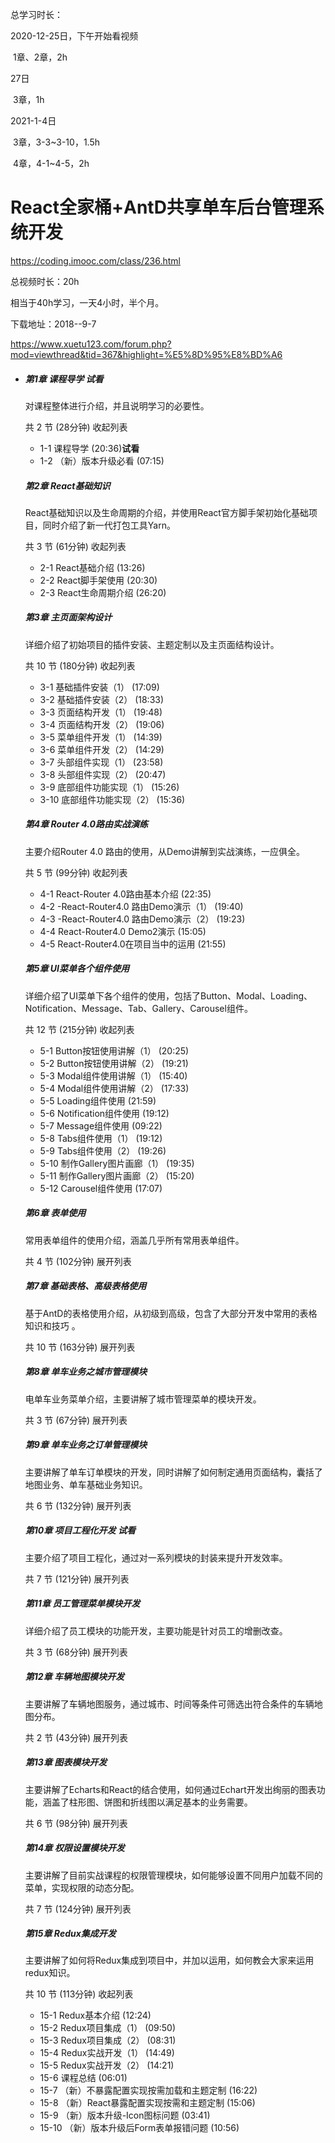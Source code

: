 总学习时长：

2020-12-25日，下午开始看视频

​		1章、2章，2h

27日

​	3章，1h 

2021-1-4日

​	3章，3-3~3-10，1.5h

​	4章，4-1~4-5，2h











# React全家桶+AntD共享单车后台管理系统开发

https://coding.imooc.com/class/236.html

总视频时长：20h 

相当于40h学习，一天4小时，半个月。



下载地址：2018--9-7

https://www.xuetu123.com/forum.php?mod=viewthread&tid=367&highlight=%E5%8D%95%E8%BD%A6 



- ##### 第1章 课程导学 **试看**

  对课程整体进行介绍，并且说明学习的必要性。

  共 2 节 (28分钟) 收起列表

  -  1-1 课程导学 (20:36)**试看**
  -  1-2 （新）版本升级必看 (07:15)

  

  ##### 第2章 React基础知识

  React基础知识以及生命周期的介绍，并使用React官方脚手架初始化基础项目，同时介绍了新一代打包工具Yarn。

  共 3 节 (61分钟) 收起列表

  -  2-1 React基础介绍 (13:26)
  -  2-2 React脚手架使用 (20:30)
  -  2-3 React生命周期介绍 (26:20)

  

  ##### 第3章 主页面架构设计

  详细介绍了初始项目的插件安装、主题定制以及主页面结构设计。

  共 10 节 (180分钟) 收起列表

  -  3-1 基础插件安装（1） (17:09)
  -  3-2 基础插件安装（2） (18:33)
  -  3-3 页面结构开发（1） (19:48)
  -  3-4 页面结构开发（2） (19:06)
  -  3-5 菜单组件开发（1） (14:39)
  -  3-6 菜单组件开发（2） (14:29)
  -  3-7 头部组件实现（1） (23:58)
  -  3-8 头部组件实现（2） (20:47)
  -  3-9 底部组件功能实现（1） (15:26)
  -  3-10 底部组件功能实现（2） (15:36)

  

  ##### 第4章 Router 4.0路由实战演练

  主要介绍Router 4.0 路由的使用，从Demo讲解到实战演练，一应俱全。

  共 5 节 (99分钟) 收起列表

  -  4-1 React-Router 4.0路由基本介绍 (22:35)
  -  4-2 -React-Router4.0 路由Demo演示（1） (19:40)
  -  4-3 -React-Router4.0 路由Demo演示（2） (19:23)
  -  4-4 React-Router4.0 Demo2演示 (15:05)
  -  4-5 React-Router4.0在项目当中的运用 (21:55)

  

  ##### 第5章 UI菜单各个组件使用

  详细介绍了UI菜单下各个组件的使用，包括了Button、Modal、Loading、Notification、Message、Tab、Gallery、Carousel组件。

  共 12 节 (215分钟) 收起列表

  -  5-1 Button按钮使用讲解（1） (20:25)
  -  5-2 Button按钮使用讲解（2） (19:21)
  -  5-3 Modal组件使用讲解（1） (15:40)
  -  5-4 Modal组件使用讲解（2） (17:33)
  -  5-5 Loading组件使用 (21:59)
  -  5-6 Notification组件使用 (19:12)
  -  5-7 Message组件使用 (09:22)
  -  5-8 Tabs组件使用（1） (19:12)
  -  5-9 Tabs组件使用（2） (19:26)
  -  5-10 制作Gallery图片画廊（1） (19:35)
  -  5-11 制作Gallery图片画廊（2） (15:20)
  -  5-12 Carousel组件使用 (17:07)

  

  ##### 第6章 表单使用

  常用表单组件的使用介绍，涵盖几乎所有常用表单组件。

  共 4 节 (102分钟) 展开列表

  

  ##### 第7章 基础表格、高级表格使用

  基于AntD的表格使用介绍，从初级到高级，包含了大部分开发中常用的表格知识和技巧 。

  共 10 节 (163分钟) 展开列表

  

  ##### 第8章 单车业务之城市管理模块

  电单车业务菜单介绍，主要讲解了城市管理菜单的模块开发。

  共 3 节 (67分钟) 展开列表

  

  ##### 第9章 单车业务之订单管理模块

  主要讲解了单车订单模块的开发，同时讲解了如何制定通用页面结构，囊括了地图业务、单车基础业务知识。

  共 6 节 (132分钟) 展开列表

  

  ##### 第10章 项目工程化开发 **试看**

  主要介绍了项目工程化，通过对一系列模块的封装来提升开发效率。

  共 7 节 (121分钟) 展开列表

  

  ##### 第11章 员工管理菜单模块开发

  详细介绍了员工模块的功能开发，主要功能是针对员工的增删改查。

  共 3 节 (68分钟) 展开列表

  

  ##### 第12章 车辆地图模块开发

  主要讲解了车辆地图服务，通过城市、时间等条件可筛选出符合条件的车辆地图分布。

  共 2 节 (43分钟) 展开列表

  

  ##### 第13章 图表模块开发

  主要讲解了Echarts和React的结合使用，如何通过Echart开发出绚丽的图表功能，涵盖了柱形图、饼图和折线图以满足基本的业务需要。

  共 6 节 (98分钟) 展开列表

  

  ##### 第14章 权限设置模块开发

  主要讲解了目前实战课程的权限管理模块，如何能够设置不同用户加载不同的菜单，实现权限的动态分配。

  共 7 节 (124分钟) 展开列表

  

  ##### 第15章 Redux集成开发

  主要讲解了如何将Redux集成到项目中，并加以运用，如何教会大家来运用redux知识。

  共 10 节 (113分钟) 收起列表

  -  15-1 Redux基本介绍 (12:24)
  -  15-2 Redux项目集成（1） (09:50)
  -  15-3 Redux项目集成（2） (08:31)
  -  15-4 Redux实战开发（1） (14:49)
  -  15-5 Redux实战开发（2） (14:21)
  -  15-6 课程总结 (06:01)
  -  15-7 （新）不暴露配置实现按需加载和主题定制 (16:22)
  -  15-8 （新）React暴露配置实现按需和主题定制 (15:06)
  -  15-9 （新）版本升级-Icon图标问题 (03:41)
  -  15-10 （新）版本升级后Form表单报错问题 (10:56)